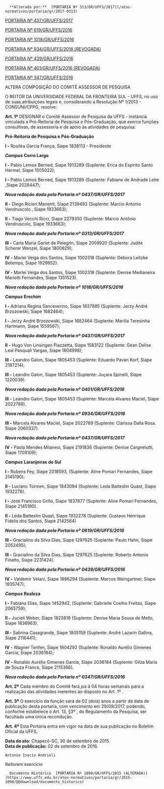       **Alterada por:**  [PORTARIA Nº 313/GR/UFFS/2017](/atos-normativos/portaria/gr/2017-0313) 

  [PORTARIA Nº 437/GR/UFFS/2017](/atos-normativos/portaria/gr/2017-0437) 

  [PORTARIA Nº 619/GR/UFFS/2016](/atos-normativos/portaria/gr/2016-0619) 

  [PORTARIA Nº 1018/GR/UFFS/2016](/atos-normativos/portaria/gr/2016-1018) 

  [PORTARIA Nº 934/GR/UFFS/2016 (REVOGADA)](/atos-normativos/portaria/gr/2016-0934) 

  [PORTARIA Nº 439/GR/UFFS/2016](/atos-normativos/portaria/gr/2016-0439) 

  [PORTARIA Nº 401/GR/UFFS/2016 (REVOGADA)](/atos-normativos/portaria/gr/2016-0401) 

  [PORTARIA Nº 347/GR/UFFS/2016](/atos-normativos/portaria/gr/2016-0347) 

   ALTERA COMPOSIÇÃO DO COMITÊ ASSESSOR DE PESQUISA  

O REITOR DA UNIVERSIDADE FEDERAL DA FRONTEIRA SUL - UFFS, no uso de suas atribuições legais e, considerando a Resolução Nº 1/2013 - CONSUNI/CPPG, resolve:

  

 **Art. 1º** DESIGNAR o Comitê Assessor de Pesquisa da UFFS - instância vinculada a Pró-Reitoria de Pesquisa e Pós-Graduação, que exerce funções consultivas, de assessoria e de apoio às atividades de pesquisa:

  **Pró-Reitoria de Pesquisa e Pós-Graduação**

 **I -** Rosiléa Garcia França, Siape 1838113 - Presidente

  ***Campus*** **Cerro Largo**

 **I -** Pablo Lemos Berned, Siape 1913289 (Suplente: Erica do Espirito Santo Hermel, Siape 1505022);

 **I -** Pablo Lemos Berned, Siape 1913289 (Suplente: Fabiane de Andrade Leite ,Siape 2028447);

 ***Nova redação dada pela Portaria nº*** ***0437/GR/UFFS/2017***

 **II -** Diego Ricieri Manenti, Siape 2139493 (Suplente: Marcio Antonio Vendruscolo , Siape 1933663);

 **II -** Tiago Vecchi Ricci, Siape 2279350 (Suplente: Marcio Antônio Vendruscolo, Siape 1933663);

 ***Nova redação dada pela Portaria nº*** ***0313/GR/UFFS/2017***

 **III -** Carla Maria Garlet de Pelegrin, Siape 2059920 (Suplente: Judite Scherer Wenzel, Siape 1800829);

 **IV -** Marlei Veiga dos Santos, Siape 1002318 (Suplente: Debora Leitzke Betemps, Siape 1929652).

 **IV -** Marlei Veiga dos Santos, Siape 1002318 (Suplente: Denise Medianeira Mariotti Fernandes, Siape 1351523).

 ***Nova redação dada pela Portaria nº*** ***1018/GR/UFFS/2016***

  

 ***Campus*** **Erechim**

 **I -** Adriana Regina Sanceverino, Siape 1837885 (Suplente: Jerzy André Brzozowski, Siape 1682464);

 **I -** Jerzy André Brzozowski, Siape 1682464 (Suplente: Marília Teresinha Hartmann, Siape 1559567);

 ***Nova redação dada pela Portaria nº*** ***0437/GR/UFFS/2017***

 **II -** Hugo Von Linsingen Piazzetta, Siape 1583122 (Suplente: Gean Delise Leal Pasquali Vargas, Siape 1804998);

 **III -** Leandro Galon, Siape 1805453 (Suplente: Eduardo Pavan Korf, Siape 2187214);

 **III -** Leandro Galon, Siape 1805453 (Suplente: Juçara Spinelli, Siape 1220039).

 ***Nova redação dada pela Portaria nº*** ***0401/GR/UFFS/2016***

 **III -** Leandro Galon, Siape 1805453 (Suplente: Marcela Alvares Maciel, Siape 2022789).

 ***Nova redação dada pela Portaria nº*** ***0934/GR/UFFS/2016***

 **III -** Marcela Alvares Maciel, Siape 2022789 (Suplente: Clarissa Dalla Rosa. Siape 2060337).

 ***Nova redação dada pela Portaria nº*** ***0437/GR/UFFS/2017***

 **IV -** Paola Mendes Milanesi, Siape 2191836 (Suplente: Denise Cargnelutti, Siape 1709109);

  ***Campus*** **Laranjeiras do Sul**

 **I -** Rubens Fey, Siape 2018593, (Suplente: Aline Pomari Fernandes, Siape 2145190);

 **II -** Luciano Tormen, Siape 1843094 (Suplente: Leda Battestin Quast, Siape 1932278).

 **I -** José Francisco Grillo, Siape 1837877 (Suplente: Aline Pomari Fernandes, Siape 2145190).

 **II -** Leda Battestin Quast, Siape 1932278 (Suplente: Gustavo Henrique Fidelis dos Santos, Siape 2142564)

 ***Nova redação dada pela Portaria nº*** ***0619/GR/UFFS/2016***

 **III -** Gracialino da Silva Dias, Siape 1297625 (Suplente: Paulo Hahn, Siape 2052495);

 **III -** Gracialino da Silva Dias, Siape 1297625 (Suplente: Roberto Antonio Finatto, Siape 2231424).

 ***Nova redação dada pela Portaria nº*** ***0439/GR/UFFS/2016***

 **IV -** Valdemir Velani, Siape 1886294 (Suplente: Marcos Weingartner, Siape 1935747);

  ***Campus*** **Realeza**

 **I -** Fabiana Elias, Siape 1452942, (Suplente: Gabrielle Coelho Freitas, Siape 2065759);

 **II -** Jucieli Weber, Siape 1823816 (Suplente: Denise Maria Sousa de Mello, Siape 1836963).

 **III -** Sabrina Casagrande, Siape 1805159 (Suplente: André Lazarin Gallina, Siape 2116441);

 **IV -** Wagner Tenfen, Siape 1804292 (Suplente: Ronaldo Aurélio Gimenes Garcia, Siape 2036184);

 **IV -** Ronaldo Aurélio Gimenes Garcia, Siape 2036184 (Suplente: Gilza Maria de Souza Franco, Siape 2115366).

 ***Nova redação dada pela Portaria nº*** ***0347/GR/UFFS/2016***

  **Art. 2º** Cada membro do Comitê fará *jus* à 04 horas semanais para a realização das atividades inerentes ao disposto no Art. 1º .

  

 **Art. 3º** O exercício da função será de 02 (dois) anos a partir da data de publicação desta portaria, com vencimento em 29/09/2017, podendo, conforme estabelece o Art. 13, §3º , do Regulamento da Pesquisa, ser facultado uma única recondução.

  

 **Art. 4º** Esta Portaria entra em vigor na data de sua publicação no Boletim Oficial da UFFS.

   **Data do ato:** Chapecó-SC, 30 de setembro de 2015.   
 **Data de publicação:**  02 de setembro de 2016. 

    Antonio Inacio Andrioli   
 Reitorem exercício 

      Documento Histórico  [PORTARIA Nº 1090/GR/UFFS/2015 (ALTERADA)](https://www.uffs.edu.br/atos-normativos/portaria/gr/2015-1090/@@download/documento_historico)     
      